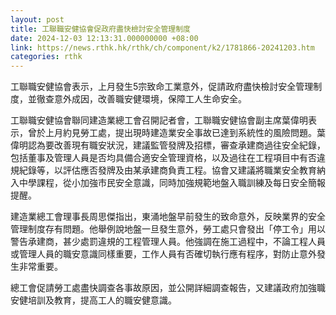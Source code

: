 ```yaml
---
layout: post
title: 工聯職安健協會促政府盡快檢討安全管理制度
date: 2024-12-03 12:13:31.000000000 +08:00
link: https://news.rthk.hk/rthk/ch/component/k2/1781866-20241203.htm
categories: rthk
---
```


工聯職安健協會表示，上月發生5宗致命工業意外，促請政府盡快檢討安全管理制度，並徹查意外成因，改善職安健環境，保障工人生命安全。

工聯職安健協會聯同建造業總工會召開記者會，工聯職安健協會副主席葉偉明表示，曾於上月約見勞工處，提出現時建造業安全事故已達到系統性的風險問題。葉偉明認為要改善現有職安狀況，建議監管發牌及招標，審查承建商過往安全紀錄，包括董事及管理人員是否均具備合適安全管理資格，以及過往在工程項目中有否違規紀錄等，以評估應否發牌及由某承建商負責工程。協會又建議將職業安全教育納入中學課程，從小加強市民安全意識，同時加強規範地盤入職訓練及每日安全簡報提醒。

建造業總工會理事長周思傑指出，東涌地盤早前發生的致命意外，反映業界的安全管理制度存有問題。他舉例說地盤一旦發生意外，勞工處只會發出「停工令」用以警告承建商，甚少處罰違規的工程管理人員。他強調在施工過程中，不論工程人員或管理人員的職安意識同樣重要，工作人員有否確切執行應有程序，對防止意外發生非常重要。

總工會促請勞工處盡快調查各事故原因，並公開詳細調查報告，又建議政府加強職安健培訓及教育，提高工人的職安健意識。
